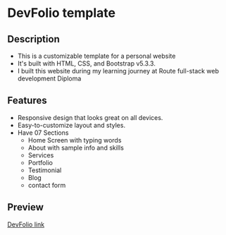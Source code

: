# DevFolio template

## Description
- This is a customizable template for a personal website
- It's built with HTML, CSS, and  Bootstrap  v5.3.3. 
- I built this website during my learning journey at Route full-stack web development Diploma

## Features
- Responsive design that looks great on all devices.
- Easy-to-customize layout and styles.
- Have 07 Sections 
    - Home Screen with typing words
    - About with sample info and skills
    - Services 
    - Portfolio 
    - Testimonial
    - Blog
    - contact form

## Preview
[DevFolio link](https://khaledradwan96.github.io/DevFolio/)